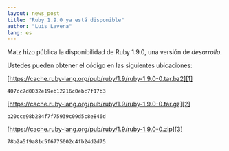 ```yaml
---
layout: news_post
title: "Ruby 1.9.0 ya está disponible"
author: "Luis Lavena"
lang: es
---
```


Matz hizo pública la disponibilidad de Ruby 1.9.0, una versión de
*desarrollo*.

Ustedes pueden obtener el código en las siguientes ubicaciones:

[https://cache.ruby-lang.org/pub/ruby/1.9/ruby-1.9.0-0.tar.bz2][1]

    407cc7d0032e19eb12216c0ebc7f17b3

[https://cache.ruby-lang.org/pub/ruby/1.9/ruby-1.9.0-0.tar.gz][2]

    b20cce98b284f7f75939c09d5c8e846d

[https://cache.ruby-lang.org/pub/ruby/1.9/ruby-1.9.0-0.zip][3]

    78b2a5f9a81c5f6775002c4fb24d2d75



[1]: https://cache.ruby-lang.org/pub/ruby/1.9/ruby-1.9.0-0.tar.bz2
[2]: https://cache.ruby-lang.org/pub/ruby/1.9/ruby-1.9.0-0.tar.gz
[3]: https://cache.ruby-lang.org/pub/ruby/1.9/ruby-1.9.0-0.zip

